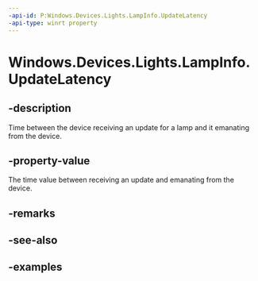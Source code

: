 ```yaml
---
-api-id: P:Windows.Devices.Lights.LampInfo.UpdateLatency
-api-type: winrt property
---
```


<!-- Property syntax.
public TimeSpan UpdateLatency { get; }
-->

# Windows.Devices.Lights.LampInfo.UpdateLatency

## -description
Time between the device receiving an update for a lamp and it emanating from the device.

## -property-value
The time value between receiving an update and emanating from the device.

## -remarks

## -see-also

## -examples

